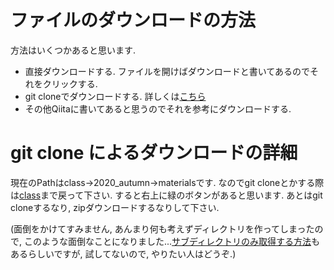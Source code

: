 # ファイルのダウンロードの方法

方法はいくつかあると思います.
- 直接ダウンロードする. ファイルを開けばダウンロードと書いてあるのでそれをクリックする.
- git cloneでダウンロードする.
詳しくは[こちら](http://www.humblesoft.com/wiki/?GitHubからダウンロードする方法)
- その他Qiitaに書いてあると思うのでそれを参考にダウンロードする.

# git clone によるダウンロードの詳細
現在のPathはclass->2020_autumn->materialsです.
なのでgit cloneとかする際は[class](https://github.com/masataka123/class)まで戻って下さい.
すると右上に緑のボタンがあると思います.
あとはgit cloneするなり, zipダウンロードするなりして下さい.

(面倒をかけてすみません, あんまり何も考えずディレクトリを作ってしまったので, このような面倒なことになりました...[サブディレクトリのみ取得する方法](https://qiita.com/ponsuke0531/items/1e0ab0d6845ec93a0dc0)もあるらしいですが, 試してないので, やりたい人はどうぞ.)